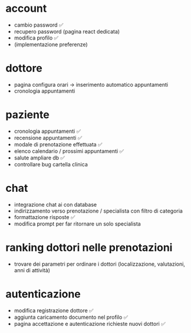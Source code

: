 # account
- cambio password                                                ✅
- recupero password (pagina react dedicata)
- modifica profilo                                               ✅
- (implementazione preferenze)

# dottore
- pagina configura orari -> inserimento automatico appuntamenti
- cronologia appuntamenti

# paziente
- cronologia appuntamenti                                        ✅                                                  
- recensione appuntamenti                                        ✅
- modale di prenotazione effettuata                              ✅
- elenco calendario / prossimi appuntamenti                      ✅
- salute ampliare db                                             ✅
- controllare bug cartella clinica

# chat
- integrazione chat ai con database
- indirizzamento verso prenotazione / specialista con filtro di categoria
- formattazione risposte                                        ✅
- modifica prompt per far ritornare un solo specialista

# ranking dottori nelle prenotazioni
- trovare dei parametri per ordinare i dottori (localizzazione, valutazioni, anni di attività)

# autenticazione
- modifica registrazione dottore                                               ✅
- aggiunta caricamento documento nel profilo                                  ✅
- pagina accettazione e autenticazione richieste nuovi dottori                ✅

